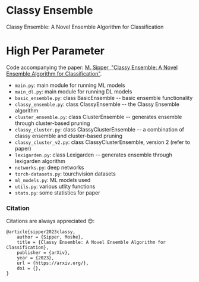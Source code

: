 # Classy Ensemble
Classy Ensemble: A Novel Ensemble Algorithm for Classification

# High Per Parameter

Code accompanying the paper: [M. Sipper, "Classy Ensemble: A Novel Ensemble Algorithm for Classification"](https://arxiv.org/).

* `main.py`: main module for running ML models
* `main_dl.py`: main module for running DL models
* `basic_ensemble.py`: class BasicEnsemble -- basic ensemble functionality
* `classy_ensemble.py`: class ClassyEnsemble -- the Classy Ensemble algorithm
* `cluster_ensemble.py`: class ClusterEnsemble -- generates ensemble through cluster-based pruning
* `classy_cluster.py`: class ClassyClusterEnsemble -- a combination of classy ensemble and cluster-based pruning
* `classy_cluster_v2.py`: class ClassyClusterEnsemble, version 2 (refer to paper)
* `lexigarden.py`: class Lexigarden -- generates ensemble through lexigarden algorithm
* `networks.py`: deep networks
* `torch-datasets.py`: tourchvision datasets
* `ml_models.py`: ML models used 
* `utils.py`: various utlity functions
* `stats.py`: some statistics for paper


### Citation

Citations are always appreciated 😊:
```
@article{sipper2023classy,
    author = {Sipper, Moshe},
    title = {Classy Ensemble: A Novel Ensemble Algorithm for Classification},
    publisher = {arXiv},
    year = {2023},
    url = {https://arxiv.org/},
    doi = {},
}
```
